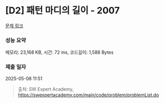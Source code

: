 # [D2] 패턴 마디의 길이 - 2007 

[문제 링크](https://swexpertacademy.com/main/code/problem/problemDetail.do?contestProbId=AV5P1kNKAl8DFAUq) 

### 성능 요약

메모리: 23,168 KB, 시간: 72 ms, 코드길이: 1,588 Bytes

### 제출 일자

2025-05-08 11:51



> 출처: SW Expert Academy, https://swexpertacademy.com/main/code/problem/problemList.do